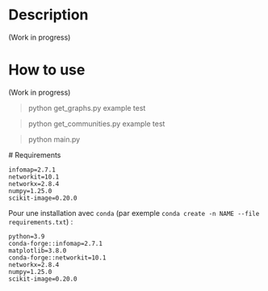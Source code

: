 # Description

(Work in progress)

# How to use

(Work in progress)

> python get_graphs.py example test

> python get_communities.py example test

> python main.py

# Requirements

```
infomap=2.7.1
networkit=10.1
networkx=2.8.4
numpy=1.25.0
scikit-image=0.20.0
```
Pour une installation avec `conda` (par exemple `conda create -n NAME --file requirements.txt`) :

```
python=3.9
conda-forge::infomap=2.7.1
matplotlib=3.8.0 
conda-forge::networkit=10.1
networkx=2.8.4
numpy=1.25.0
scikit-image=0.20.0
```
